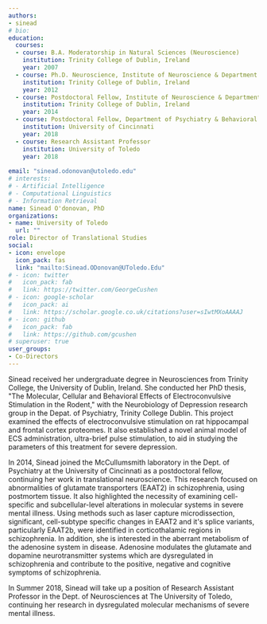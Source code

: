```yaml
---
authors:
- sinead
# bio: 
education:
  courses:
  - course: B.A. Moderatorship in Natural Sciences (Neuroscience)
    institution: Trinity College of Dublin, Ireland
    year: 2007
  - course: Ph.D. Neuroscience, Institute of Neuroscience & Department of Psychiatry
    institution: Trinity College of Dublin, Ireland
    year: 2012
  - course: Postdoctoral Fellow, Institute of Neuroscience & Department of Psychiatry
    institution: Trinity College of Dublin, Ireland
    year: 2014
  - course: Postdoctoral Fellow, Department of Psychiatry & Behavioral Neuroscience
    institution: University of Cincinnati
    year: 2018
  - course: Research Assistant Professor
    institution: University of Toledo
    year: 2018
    
email: "sinead.odonovan@utoledo.edu"
# interests:
# - Artificial Intelligence
# - Computational Linguistics
# - Information Retrieval
name: Sinead O'donovan, PhD
organizations:
- name: University of Toledo
  url: ""
role: Director of Translational Studies
social:
- icon: envelope
  icon_pack: fas
  link: "mailto:Sinead.ODonovan@UToledo.Edu"
# - icon: twitter
#   icon_pack: fab
#   link: https://twitter.com/GeorgeCushen
# - icon: google-scholar
#   icon_pack: ai
#   link: https://scholar.google.co.uk/citations?user=sIwtMXoAAAAJ
# - icon: github
#   icon_pack: fab
#   link: https://github.com/gcushen
# superuser: true
user_groups:
- Co-Directors
---
```


Sinead received her undergraduate degree in Neurosciences from Trinity College, the University of Dublin, Ireland.  She conducted her PhD thesis, "The Molecular, Cellular and Behavioral Effects of Electroconvulsive Stimulation in the Rodent," with the Neurobiology of Depression research group in the Depat. of Psychiatry, Trinity College Dublin.  This project examined the effects of electroconvulsive stimulation on rat hippocampal and frontal cortex proteomes.  It also established a novel animal model of ECS administration, ultra-brief pulse stimulation, to aid in studying the parameters of this treatment for severe depression. 

In 2014, Sinead joined the McCullumsmith laboratory in the Dept. of Psychiatry at the University of Cincinnati as a postdoctoral fellow, continuing her work in translational neuroscience.  This research focused on abnormalities of glutamate transporters (EAAT2) in schizophrenia, using postmortem tissue. It also highlighted the necessity of examining cell-specific and subcellular-level alterations in molecular systems in severe mental illness.  Using methods such as laser capture microdissection, significant, cell-subtype specific changes in EAAT2 and it's splice variants, particularly EAAT2b, were identified in corticothalamic regions in schizophrenia.  In addition, she is interested in the aberrant metabolism of the adenosine system in disease.  Adenosine modulates the glutamate and dopamine neurotransmitter systems which are dysregulated in schizophrenia and contribute to the positive, negative and cognitive symptoms of schizophrenia.  

In Summer 2018, Sinead will take up a position of Research Assistant Professor in the Dept. of Neurosciences at The University of Toledo, continuing her research in dysregulated molecular mechanisms of severe mental illness. 
